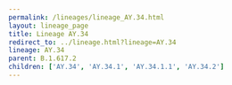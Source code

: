 ```yaml
---
permalink: /lineages/lineage_AY.34.html
layout: lineage_page
title: Lineage AY.34
redirect_to: ../lineage.html?lineage=AY.34
lineage: AY.34
parent: B.1.617.2
children: ['AY.34', 'AY.34.1', 'AY.34.1.1', 'AY.34.2']
---
```

